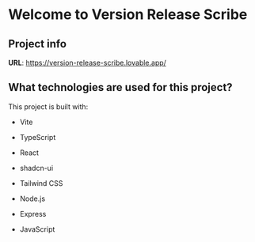 # Welcome to Version Release Scribe

## Project info

**URL**: https://version-release-scribe.lovable.app/

## What technologies are used for this project?

This project is built with:

- Vite
- TypeScript
- React
- shadcn-ui
- Tailwind CSS

- Node.js
- Express
- JavaScript
